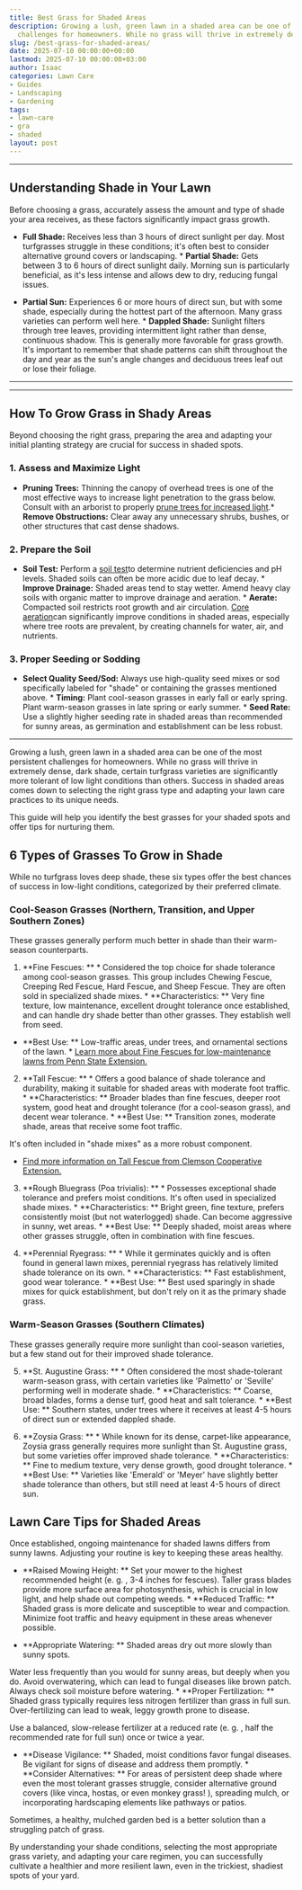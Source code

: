 ```yaml
---
title: Best Grass for Shaded Areas
description: Growing a lush, green lawn in a shaded area can be one of the most persistent
  challenges for homeowners. While no grass will thrive in extremely dense, dark...
slug: /best-grass-for-shaded-areas/
date: 2025-07-10 00:00:00+00:00
lastmod: 2025-07-10 00:00:00+03:00
author: Isaac
categories: Lawn Care
- Guides
- Landscaping
- Gardening
tags:
- lawn-care
- gra
- shaded
layout: post
---
```

---

## Understanding Shade in Your Lawn
Before choosing a grass, accurately assess the amount and type of shade your area receives, as these factors significantly impact grass growth.

* **Full Shade:** Receives less than 3 hours of direct sunlight per day. Most turfgrasses struggle in these conditions; it's often best to consider alternative ground covers or landscaping. * **Partial Shade:** Gets between 3 to 6 hours of direct sunlight daily. Morning sun is particularly beneficial, as it's less intense and allows dew to dry, reducing fungal issues.

* **Partial Sun:** Experiences 6 or more hours of direct sun, but with some shade, especially during the hottest part of the afternoon. Many grass varieties can perform well here. * **Dappled Shade:** Sunlight filters through tree leaves, providing intermittent light rather than dense, continuous shadow. This is generally more favorable for grass growth.
It's important to remember that shade patterns can shift throughout the day and year as the sun's angle changes and deciduous trees leaf out or lose their foliage.
---
---

## How To Grow Grass in Shady Areas
Beyond choosing the right grass, preparing the area and adapting your initial planting strategy are crucial for success in shaded spots.

### 1. Assess and Maximize Light

* **Pruning Trees:** Thinning the canopy of overhead trees is one of the most effective ways to increase light penetration to the grass below. Consult with an arborist to properly [prune trees for increased light](https://www.treesaregood.org/treeowner/pruningbasics).* **Remove Obstructions:** Clear away any unnecessary shrubs, bushes, or other structures that cast dense shadows.

### 2. Prepare the Soil

* **Soil Test:** Perform a [soil test](https://extension.umd.edu/resource/soil-testing-and-soil-testing-labs)to determine nutrient deficiencies and pH levels. Shaded soils can often be more acidic due to leaf decay. * **Improve Drainage:** Shaded areas tend to stay wetter. Amend heavy clay soils with organic matter to improve drainage and aeration. * **Aerate:** Compacted soil restricts root growth and air circulation.
[Core aeration](https://extension.umd.edu/resource/lawn-aeration)can significantly improve conditions in shaded areas, especially where tree roots are prevalent, by creating channels for water, air, and nutrients.

### 3. Proper Seeding or Sodding

* **Select Quality Seed/Sod:** Always use high-quality seed mixes or sod specifically labeled for "shade" or containing the grasses mentioned above. * **Timing:** Plant cool-season grasses in early fall or early spring. Plant warm-season grasses in late spring or early summer. * **Seed Rate:** Use a slightly higher seeding rate in shaded areas than recommended for sunny areas, as germination and establishment can be less robust.
---

Growing a lush, green lawn in a shaded area can be one of the most persistent challenges for homeowners. While no grass will thrive in extremely dense, dark shade, certain turfgrass varieties are significantly more tolerant of low light conditions than others. Success in shaded areas comes down to selecting the right grass type and adapting your lawn care practices to its unique needs.

This guide will help you identify the best grasses for your shaded spots and offer tips for nurturing them.

##  6 Types of Grasses To Grow in Shade

While no turfgrass loves deep shade, these six types offer the best chances of success in low-light conditions, categorized by their preferred climate.

###  Cool-Season Grasses (Northern, Transition, and Upper Southern Zones)

These grasses generally perform much better in shade than their warm-season counterparts.

1. **Fine Fescues: ** * Considered the top choice for shade tolerance among cool-season grasses. This group includes Chewing Fescue, Creeping Red Fescue, Hard Fescue, and Sheep Fescue. They are often sold in specialized shade mixes. * **Characteristics: ** Very fine texture, low maintenance, excellent drought tolerance once established, and can handle dry shade better than other grasses. They establish well from seed.

* **Best Use: ** Low-traffic areas, under trees, and ornamental sections of the lawn. * [Learn more about Fine Fescues for low-maintenance lawns from Penn State Extension. ](https://extension.psu.edu/fine-fescues-for-low-maintenance-lawns)

2. **Tall Fescue: ** * Offers a good balance of shade tolerance and durability, making it suitable for shaded areas with moderate foot traffic. * **Characteristics: ** Broader blades than fine fescues, deeper root system, good heat and drought tolerance (for a cool-season grass), and decent wear tolerance. * **Best Use: ** Transition zones, moderate shade, areas that receive some foot traffic.

It's often included in "shade mixes" as a more robust component.

* [Find more information on Tall Fescue from Clemson Cooperative Extension. ](https://www.clemson.edu/extension/rowancounty/lawn/tall-fescue-lawns.html)

3. **Rough Bluegrass (Poa trivialis): ** * Possesses exceptional shade tolerance and prefers moist conditions. It's often used in specialized shade mixes. * **Characteristics: ** Bright green, fine texture, prefers consistently moist (but not waterlogged) shade. Can become aggressive in sunny, wet areas. * **Best Use: ** Deeply shaded, moist areas where other grasses struggle, often in combination with fine fescues.

4. **Perennial Ryegrass: ** * While it germinates quickly and is often found in general lawn mixes, perennial ryegrass has relatively limited shade tolerance on its own. * **Characteristics: ** Fast establishment, good wear tolerance. * **Best Use: ** Best used sparingly in shade mixes for quick establishment, but don't rely on it as the primary shade grass.

###  Warm-Season Grasses (Southern Climates)

These grasses generally require more sunlight than cool-season varieties, but a few stand out for their improved shade tolerance.

5. **St. Augustine Grass: ** * Often considered the most shade-tolerant warm-season grass, with certain varieties like 'Palmetto' or 'Seville' performing well in moderate shade. * **Characteristics: ** Coarse, broad blades, forms a dense turf, good heat and salt tolerance. * **Best Use: ** Southern states, under trees where it receives at least 4-5 hours of direct sun or extended dappled shade.

6. **Zoysia Grass: ** * While known for its dense, carpet-like appearance, Zoysia grass generally requires more sunlight than St. Augustine grass, but some varieties offer improved shade tolerance. * **Characteristics: ** Fine to medium texture, very dense growth, good drought tolerance. * **Best Use: ** Varieties like 'Emerald' or 'Meyer' have slightly better shade tolerance than others, but still need at least 4-5 hours of direct sun.

##  Lawn Care Tips for Shaded Areas

Once established, ongoing maintenance for shaded lawns differs from sunny lawns. Adjusting your routine is key to keeping these areas healthy.

* **Raised Mowing Height: ** Set your mower to the highest recommended height (e. g. , 3-4 inches for fescues). Taller grass blades provide more surface area for photosynthesis, which is crucial in low light, and help shade out competing weeds. * **Reduced Traffic: ** Shaded grass is more delicate and susceptible to wear and compaction. Minimize foot traffic and heavy equipment in these areas whenever possible.

* **Appropriate Watering: ** Shaded areas dry out more slowly than sunny spots.

Water less frequently than you would for sunny areas, but deeply when you do. Avoid overwatering, which can lead to fungal diseases like brown patch. Always check soil moisture before watering. * **Proper Fertilization: ** Shaded grass typically requires less nitrogen fertilizer than grass in full sun. Over-fertilizing can lead to weak, leggy growth prone to disease.

Use a balanced, slow-release fertilizer at a reduced rate (e. g. , half the recommended rate for full sun) once or twice a year.

* **Disease Vigilance: ** Shaded, moist conditions favor fungal diseases. Be vigilant for signs of disease and address them promptly. * **Consider Alternatives: ** For areas of persistent deep shade where even the most tolerant grasses struggle, consider alternative ground covers (like vinca, hostas, or even monkey grass! ), spreading mulch, or incorporating hardscaping elements like pathways or patios.

Sometimes, a healthy, mulched garden bed is a better solution than a struggling patch of grass.

By understanding your shade conditions, selecting the most appropriate grass variety, and adapting your care regimen, you can successfully cultivate a healthier and more resilient lawn, even in the trickiest, shadiest spots of your yard.